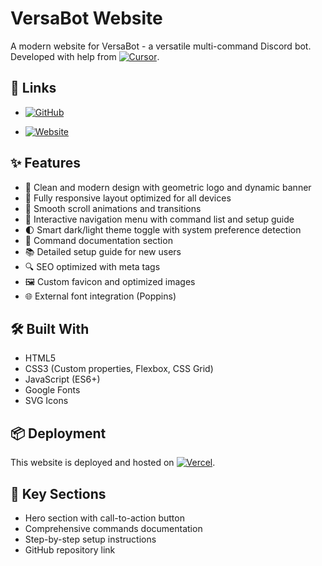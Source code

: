 # VersaBot Website

A modern website for VersaBot - a versatile multi-command Discord bot. Developed with help from [![Cursor](https://img.shields.io/badge/Cursor-000000?style=for-the-badge&logo=cursor&logoColor=white)](https://cursor.sh).

## 🔗 Links
- [![GitHub](https://img.shields.io/badge/GitHub-Bot%20Source-181717?style=for-the-badge&logo=github&logoColor=white)](https://github.com/Scemworks/VersaBot)


- [![Website](https://img.shields.io/badge/Website-Visit%20Site-5865F2?style=for-the-badge&logo=vercel&logoColor=white)](https://versabot-tau.vercel.app/)


## ✨ Features
- 🎨 Clean and modern design with geometric logo and dynamic banner
- 📱 Fully responsive layout optimized for all devices
- 🔄 Smooth scroll animations and transitions
- 🧭 Interactive navigation menu with command list and setup guide
- 🌓 Smart dark/light theme toggle with system preference detection
- 🎯 Command documentation section
- 📚 Detailed setup guide for new users
- 🔍 SEO optimized with meta tags
- 🖼️ Custom favicon and optimized images
- 🌐 External font integration (Poppins)

## 🛠️ Built With
- HTML5
- CSS3 (Custom properties, Flexbox, CSS Grid)
- JavaScript (ES6+)
- Google Fonts
- SVG Icons

## 📦 Deployment
This website is deployed and hosted on [![Vercel](https://img.shields.io/badge/Vercel-000000?style=for-the-badge&logo=vercel&logoColor=white)][vercel].

[vercel]: https://vercel.com

## 🎯 Key Sections
- Hero section with call-to-action button
- Comprehensive commands documentation
- Step-by-step setup instructions
- GitHub repository link